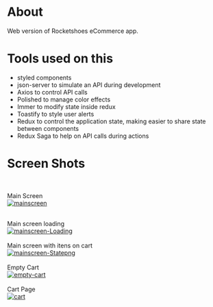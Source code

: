 # About

Web version of Rocketshoes eCommerce app.
<br />

# Tools used on this

<ul>
<li>styled components</li>
<li>json-server to simulate an API during development</li>
<li>Axios to control API calls</li>
<li>Polished to manage color effects</li>
<li>Immer to modify state inside redux</li>
<li>Toastify to style user alerts</li>
<li>Redux to control the application state, making easier to share state between components</li>
<li>Redux Saga to help on API calls during actions</li>
</ul>

# Screen Shots

<br />

Main Screen
<br />
<a href="https://ibb.co/B4S9ns3"><img src="https://i.ibb.co/Q814DmQ/mainscreen.png" alt="mainscreen" border="0"></a>
<br />

<br />
Main screen loading
<br />
<a href="https://ibb.co/ZB6Xp5f"><img src="https://i.ibb.co/jyvfPm8/mainscreen-Loading.png" alt="mainscreen-Loading" border="0"></a>
<br />

<br />
Main screen with itens on cart
<br />
<a href="https://ibb.co/LSn70NQ"><img src="https://i.ibb.co/qBkQDJ0/mainscreen-Statepng.png" alt="mainscreen-Statepng" border="0"></a>
<br />

<br />
Empty Cart
<br />
<a href="https://ibb.co/wRDQfFd"><img src="https://i.ibb.co/vH2dS6c/empty-cart.png" alt="empty-cart" border="0"></a>
<br />

<br />
Cart Page
<br />
<a href="https://ibb.co/nrrcymS"><img src="https://i.ibb.co/sjjw4Rr/cart.png" alt="cart" border="0"></a>
<br />
